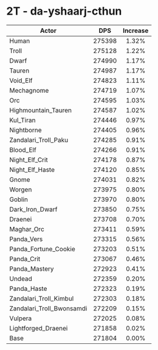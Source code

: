 # 2T - da-yshaarj-cthun
| Actor | DPS | Increase |
|---|:---:|:---:|
|Human|275398|1.32%|
|Troll|275128|1.22%|
|Dwarf|274990|1.17%|
|Tauren|274987|1.17%|
|Void_Elf|274823|1.11%|
|Mechagnome|274719|1.07%|
|Orc|274595|1.03%|
|Highmountain_Tauren|274587|1.02%|
|Kul_Tiran|274446|0.97%|
|Nightborne|274405|0.96%|
|Zandalari_Troll_Paku|274285|0.91%|
|Blood_Elf|274266|0.91%|
|Night_Elf_Crit|274178|0.87%|
|Night_Elf_Haste|274120|0.85%|
|Gnome|274031|0.82%|
|Worgen|273975|0.80%|
|Goblin|273970|0.80%|
|Dark_Iron_Dwarf|273850|0.75%|
|Draenei|273708|0.70%|
|Maghar_Orc|273411|0.59%|
|Panda_Vers|273315|0.56%|
|Panda_Fortune_Cookie|273203|0.51%|
|Panda_Crit|273067|0.46%|
|Panda_Mastery|272923|0.41%|
|Undead|272359|0.20%|
|Panda_Haste|272323|0.19%|
|Zandalari_Troll_Kimbul|272303|0.18%|
|Zandalari_Troll_Bwonsamdi|272209|0.15%|
|Vulpera|272025|0.08%|
|Lightforged_Draenei|271858|0.02%|
|Base|271804|0.00%|
